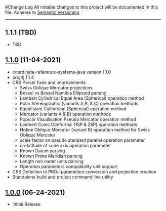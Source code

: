 #Change Log
All notable changes to this project will be documented in this file.
Adheres to [Semantic Versioning](http://semver.org/).

---

## 1.1.1 (TBD)

* TBD

## [1.1.0](https://github.com/ngageoint/projections-java/releases/tag/1.1.0) (11-04-2021)

* coordinate-reference-systems-java version 1.1.0
* proj4j 1.1.4
* CRS Parser fixes and improvements
  * Swiss Oblique Mercator projections
  * Bessel vs Bessel Namibia Ellipsoid parsing
  * Lambert Cylindrical Equal Area (Spherical) operation method
  * Polar Stereographic (variants A,B, & C) operation methods
  * Equidistant Cylindrical (Spherical) operation method
  * Mercator (variants A & B) operation methods
  * Popular Visualisation Pseudo Mercator operation method
  * Lambert Conic Conformal (1SP & 2SP) operation methods
  * Hotine Oblique Mercator (variant B) operation method for Swiss Oblique Mercator
  * scale factor on pseudo standard parallel operation parameter
  * co-latitude of cone axis operation parameter
  * Known Datum parsing
  * Known Prime Meridian parsing
  * Length non meter units parsing
  * Operation parameters compatibility unit support
* CRS Definition to PROJ parameters conversion and projection creation
* Standalone build and project command line utility

## [1.0.0](https://github.com/ngageoint/projections-java/releases/tag/1.0.0) (06-24-2021)

* Initial Release

